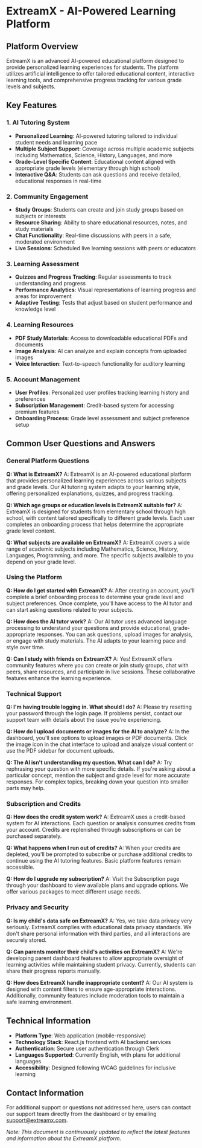 # ExtreamX - AI-Powered Learning Platform

## Platform Overview
ExtreamX is an advanced AI-powered educational platform designed to provide personalized learning experiences for students. The platform utilizes artificial intelligence to offer tailored educational content, interactive learning tools, and comprehensive progress tracking for various grade levels and subjects.

## Key Features

### 1. AI Tutoring System
- **Personalized Learning**: AI-powered tutoring tailored to individual student needs and learning pace
- **Multiple Subject Support**: Coverage across multiple academic subjects including Mathematics, Science, History, Languages, and more
- **Grade-Level Specific Content**: Educational content aligned with appropriate grade levels (elementary through high school)
- **Interactive Q&A**: Students can ask questions and receive detailed, educational responses in real-time

### 2. Community Engagement
- **Study Groups**: Students can create and join study groups based on subjects or interests
- **Resource Sharing**: Ability to share educational resources, notes, and study materials
- **Chat Functionality**: Real-time discussions with peers in a safe, moderated environment
- **Live Sessions**: Scheduled live learning sessions with peers or educators

### 3. Learning Assessment
- **Quizzes and Progress Tracking**: Regular assessments to track understanding and progress
- **Performance Analytics**: Visual representations of learning progress and areas for improvement
- **Adaptive Testing**: Tests that adjust based on student performance and knowledge level

### 4. Learning Resources
- **PDF Study Materials**: Access to downloadable educational PDFs and documents
- **Image Analysis**: AI can analyze and explain concepts from uploaded images
- **Voice Interaction**: Text-to-speech functionality for auditory learning

### 5. Account Management
- **User Profiles**: Personalized user profiles tracking learning history and preferences
- **Subscription Management**: Credit-based system for accessing premium features
- **Onboarding Process**: Grade level assessment and subject preference setup

## Common User Questions and Answers

### General Platform Questions

**Q: What is ExtreamX?**
A: ExtreamX is an AI-powered educational platform that provides personalized learning experiences across various subjects and grade levels. Our AI tutoring system adapts to your learning style, offering personalized explanations, quizzes, and progress tracking.

**Q: Which age groups or education levels is ExtreamX suitable for?**
A: ExtreamX is designed for students from elementary school through high school, with content tailored specifically to different grade levels. Each user completes an onboarding process that helps determine the appropriate grade level content.

**Q: What subjects are available on ExtreamX?**
A: ExtreamX covers a wide range of academic subjects including Mathematics, Science, History, Languages, Programming, and more. The specific subjects available to you depend on your grade level.

### Using the Platform

**Q: How do I get started with ExtreamX?**
A: After creating an account, you'll complete a brief onboarding process to determine your grade level and subject preferences. Once complete, you'll have access to the AI tutor and can start asking questions related to your subjects.

**Q: How does the AI tutor work?**
A: Our AI tutor uses advanced language processing to understand your questions and provide educational, grade-appropriate responses. You can ask questions, upload images for analysis, or engage with study materials. The AI adapts to your learning pace and style over time.

**Q: Can I study with friends on ExtreamX?**
A: Yes! ExtreamX offers community features where you can create or join study groups, chat with peers, share resources, and participate in live sessions. These collaborative features enhance the learning experience.

### Technical Support

**Q: I'm having trouble logging in. What should I do?**
A: Please try resetting your password through the login page. If problems persist, contact our support team with details about the issue you're experiencing.

**Q: How do I upload documents or images for the AI to analyze?**
A: In the dashboard, you'll see options to upload images or PDF documents. Click the image icon in the chat interface to upload and analyze visual content or use the PDF sidebar for document uploads.

**Q: The AI isn't understanding my question. What can I do?**
A: Try rephrasing your question with more specific details. If you're asking about a particular concept, mention the subject and grade level for more accurate responses. For complex topics, breaking down your question into smaller parts may help.

### Subscription and Credits

**Q: How does the credit system work?**
A: ExtreamX uses a credit-based system for AI interactions. Each question or analysis consumes credits from your account. Credits are replenished through subscriptions or can be purchased separately.

**Q: What happens when I run out of credits?**
A: When your credits are depleted, you'll be prompted to subscribe or purchase additional credits to continue using the AI tutoring features. Basic platform features remain accessible.

**Q: How do I upgrade my subscription?**
A: Visit the Subscription page through your dashboard to view available plans and upgrade options. We offer various packages to meet different usage needs.

### Privacy and Security

**Q: Is my child's data safe on ExtreamX?**
A: Yes, we take data privacy very seriously. ExtreamX complies with educational data privacy standards. We don't share personal information with third parties, and all interactions are securely stored.

**Q: Can parents monitor their child's activities on ExtreamX?**
A: We're developing parent dashboard features to allow appropriate oversight of learning activities while maintaining student privacy. Currently, students can share their progress reports manually.

**Q: How does ExtreamX handle inappropriate content?**
A: Our AI system is designed with content filters to ensure age-appropriate interactions. Additionally, community features include moderation tools to maintain a safe learning environment.

## Technical Information

- **Platform Type**: Web application (mobile-responsive)
- **Technology Stack**: React.js frontend with AI backend services
- **Authentication**: Secure user authentication through Clerk
- **Languages Supported**: Currently English, with plans for additional languages
- **Accessibility**: Designed following WCAG guidelines for inclusive learning

## Contact Information

For additional support or questions not addressed here, users can contact our support team directly from the dashboard or by emailing support@extreamx.com.

*Note: This document is continuously updated to reflect the latest features and information about the ExtreamX platform.* 